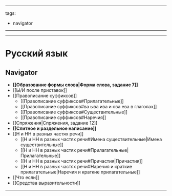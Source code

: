 
---
tags:
- navigator
---
***
# Русский язык
## Navigator
- **[[Образование формы слова|Форма слова, задание 7]]**
- [[Ы/И после приставок]]
- [[Правописание суффиксов]]
	- [[Правописание суффиксов#Прилагательные]]
	- [[Правописание суффиксов#ва ыва ива и ова ева в глаголах]]
	- [[Правописание суффиксов#Существительные]]
	- [[Правописание суффиксов#Наречия]]
- [[Спряжения|Спряжения, задание 12]]
- **[[Слитное и раздельное написание]]**
- [[Н и НН в разных частях речи]]
	- [[Н и НН в разных частях речи#Имена существительные|Имена существительные]]
	- [[Н и НН в разных частях речи#Прилагательные|Прилагательные]]
	- [[Н и НН в разных частях речи#Причастия|Причастия]]
	- [[Н и НН в разных частях речи#Наречия и краткие прилагательные|Наречия и краткие прилагательные]]
- [[Что если]]
- [[Средства выразительности]]
***
